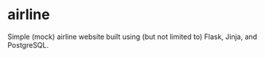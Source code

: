 # airline
Simple (mock) airline website built using (but not limited to) Flask, Jinja, and PostgreSQL.
